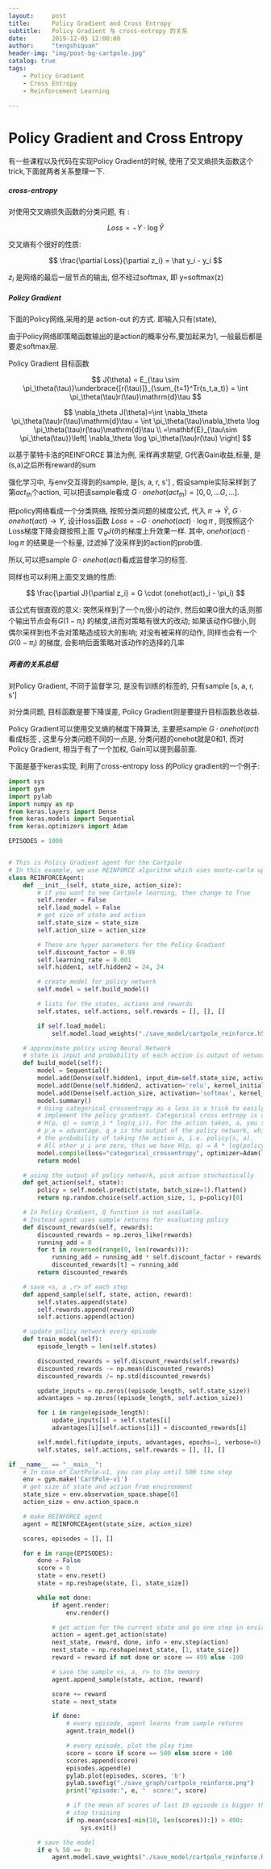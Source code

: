 ```yaml
---
layout:     post
title:      Policy Gradient and Cross Entropy
subtitle:   Policy Gradient 与 cross-entropy 的关系
date:       2019-12-05 12:00:00
author:     "tengshiquan"
header-img: "img/post-bg-cartpole.jpg"
catalog: true
tags:
    - Policy Gradient
    - Cross Entropy
    - Reinforcement Learning

---
```




# Policy Gradient and Cross Entropy

有一些课程以及代码在实现Policy Gradient的时候, 使用了交叉熵损失函数这个trick,下面就两者关系整理一下.

##### cross-entropy

对使用交叉熵损失函数的分类问题, 有 :

$$
Loss = - Y \cdot \log \hat Y
$$

交叉熵有个很好的性质:

$$
\frac{\partial Loss}{\partial z_i} =  \hat y_i - y_i
$$

$z_i$ 是网络的最后一层节点的输出, 但不经过softmax, 即 y=softmax(z)



##### Policy Gradient

下面的Policy网络,采用的是 action-out 的方式. 即输入只有(state),

由于Policy网络即策略函数输出的是action的概率分布,要加起来为1, 一般最后都是要走softmax层. 

Policy Gradient 目标函数

$$
J(\theta)  = E_{\tau \sim \pi_\theta(\tau)}\underbrace{[r(\tau)]}_{\sum_{t=1}^Tr(s_t,a_t)} = \int \pi_\theta(\tau)r(\tau)\mathrm{d}\tau
$$

$$
\nabla_\theta J(\theta)=\int \nabla_\theta \pi_\theta(\tau)r(\tau)\mathrm{d}\tau
 = \int \pi_\theta(\tau)\nabla_\theta \log \pi_\theta(\tau)r(\tau)\mathrm{d}\tau
\\ =\mathbf{E}_{\tau\sim \pi_\theta(\tau)}\left[ \nabla_\theta \log \pi_\theta(\tau)r(\tau) \right]
$$

以基于蒙特卡洛的REINFORCE 算法为例, 采样再求期望, G代表Gain收益,标量,  是(s,a)之后所有reward的sum

强化学习中, 与env交互得到的sample, 是[s, a, r, s'] ,   假设sample实际采样到了第$act_{th}$个action, 可以把该sample看成 $G \cdot onehot(act_{th}) = [0,0,...G,...]$. 

把policy网络看成一个分类网络, 按照分类问题的梯度公式, 代入 $\pi \to \hat Y$,    $G \cdot onehot(act) \to Y$, 设计loss函数 $Loss = -G \cdot onehot(act)\cdot \log \pi$  ,  则按照这个Loss梯度下降会跟按照上面 $\nabla_\theta J(\theta)$的梯度上升效果一样.  其中, $onehot(act)\cdot \log \pi$  的结果是一个标量, 过滤掉了没采样到的action的prob值.

所以,可以把sample $G \cdot onehot(act)$看成监督学习的标签. 

同样也可以利用上面交叉熵的性质:  

$$
\frac{\partial J}{\partial z_i} = G \cdot (onehot(act)_i - \pi_i)
$$

该公式有很直观的意义: 突然采样到了一个$\pi_i$很小的动作, 然后如果G很大的话,则那个输出节点会有$G(1-\pi_i)$ 的梯度,进而对策略有很大的改动; 如果该动作G很小,则偶尔采样到也不会对策略造成较大的影响; 对没有被采样的动作, 同样也会有一个$G(0-\pi_i)$ 的梯度, 会影响后面策略对该动作的选择的几率



##### 两者的关系总结

对Policy Gradient, 不同于监督学习, 是没有训练的标签的, 只有sample [s, a, r, s'] 

对分类问题, 目标函数是要下降误差, Policy Gradient则是要提升目标函数总收益. 

Policy Gradient可以使用交叉熵的梯度下降算法, 主要把sample $G \cdot onehot(act)$看成标签 ,  这里与分类问题不同的一点是,  分类问题的onehot就是0和1, 而对Policy Gradient, 相当于有了一个加权, Gain可以提到最前面.



下面是基于keras实现, 利用了cross-entropy loss 的Policy gradient的一个例子:

```python
import sys
import gym
import pylab
import numpy as np
from keras.layers import Dense
from keras.models import Sequential
from keras.optimizers import Adam

EPISODES = 1000


# This is Policy Gradient agent for the Cartpole
# In this example, we use REINFORCE algorithm which uses monte-carlo update rule
class REINFORCEAgent:
    def __init__(self, state_size, action_size):
        # if you want to see Cartpole learning, then change to True
        self.render = False
        self.load_model = False
        # get size of state and action
        self.state_size = state_size
        self.action_size = action_size

        # These are hyper parameters for the Policy Gradient
        self.discount_factor = 0.99
        self.learning_rate = 0.001
        self.hidden1, self.hidden2 = 24, 24

        # create model for policy network
        self.model = self.build_model()

        # lists for the states, actions and rewards
        self.states, self.actions, self.rewards = [], [], []

        if self.load_model:
            self.model.load_weights("./save_model/cartpole_reinforce.h5")

    # approximate policy using Neural Network
    # state is input and probability of each action is output of network
    def build_model(self):
        model = Sequential()
        model.add(Dense(self.hidden1, input_dim=self.state_size, activation='relu', kernel_initializer='glorot_uniform'))
        model.add(Dense(self.hidden2, activation='relu', kernel_initializer='glorot_uniform'))
        model.add(Dense(self.action_size, activation='softmax', kernel_initializer='glorot_uniform'))
        model.summary()
        # Using categorical crossentropy as a loss is a trick to easily
        # implement the policy gradient. Categorical cross entropy is defined
        # H(p, q) = sum(p_i * log(q_i)). For the action taken, a, you set 
        # p_a = advantage. q_a is the output of the policy network, which is
        # the probability of taking the action a, i.e. policy(s, a). 
        # All other p_i are zero, thus we have H(p, q) = A * log(policy(s, a))
        model.compile(loss="categorical_crossentropy", optimizer=Adam(lr=self.learning_rate))
        return model

    # using the output of policy network, pick action stochastically
    def get_action(self, state):
        policy = self.model.predict(state, batch_size=1).flatten()
        return np.random.choice(self.action_size, 1, p=policy)[0]

    # In Policy Gradient, Q function is not available.
    # Instead agent uses sample returns for evaluating policy
    def discount_rewards(self, rewards):
        discounted_rewards = np.zeros_like(rewards)
        running_add = 0
        for t in reversed(range(0, len(rewards))):
            running_add = running_add * self.discount_factor + rewards[t]
            discounted_rewards[t] = running_add
        return discounted_rewards

    # save <s, a ,r> of each step
    def append_sample(self, state, action, reward):
        self.states.append(state)
        self.rewards.append(reward)
        self.actions.append(action)

    # update policy network every episode
    def train_model(self):
        episode_length = len(self.states)

        discounted_rewards = self.discount_rewards(self.rewards)
        discounted_rewards -= np.mean(discounted_rewards)
        discounted_rewards /= np.std(discounted_rewards)

        update_inputs = np.zeros((episode_length, self.state_size))
        advantages = np.zeros((episode_length, self.action_size))

        for i in range(episode_length):
            update_inputs[i] = self.states[i]
            advantages[i][self.actions[i]] = discounted_rewards[i]

        self.model.fit(update_inputs, advantages, epochs=1, verbose=0)
        self.states, self.actions, self.rewards = [], [], []

if __name__ == "__main__":
    # In case of CartPole-v1, you can play until 500 time step
    env = gym.make('CartPole-v1')
    # get size of state and action from environment
    state_size = env.observation_space.shape[0]
    action_size = env.action_space.n

    # make REINFORCE agent
    agent = REINFORCEAgent(state_size, action_size)

    scores, episodes = [], []

    for e in range(EPISODES):
        done = False
        score = 0
        state = env.reset()
        state = np.reshape(state, [1, state_size])

        while not done:
            if agent.render:
                env.render()

            # get action for the current state and go one step in environment
            action = agent.get_action(state)
            next_state, reward, done, info = env.step(action)
            next_state = np.reshape(next_state, [1, state_size])
            reward = reward if not done or score == 499 else -100

            # save the sample <s, a, r> to the memory
            agent.append_sample(state, action, reward)

            score += reward
            state = next_state

            if done:
                # every episode, agent learns from sample returns
                agent.train_model()

                # every episode, plot the play time
                score = score if score == 500 else score + 100
                scores.append(score)
                episodes.append(e)
                pylab.plot(episodes, scores, 'b')
                pylab.savefig("./save_graph/cartpole_reinforce.png")
                print("episode:", e, "  score:", score)

                # if the mean of scores of last 10 episode is bigger than 490
                # stop training
                if np.mean(scores[-min(10, len(scores)):]) > 490:
                    sys.exit()

        # save the model
        if e % 50 == 0:
            agent.model.save_weights("./save_model/cartpole_reinforce.h5")
```